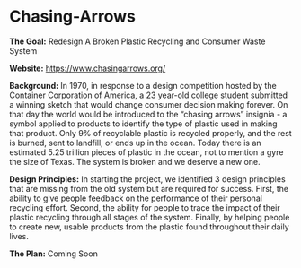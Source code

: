 # Chasing-Arrows
**The Goal:** Redesign A Broken Plastic Recycling and Consumer Waste System

**Website:** https://www.chasingarrows.org/

**Background:**
  In 1970, in response to a design competition hosted by the Container Corporation of America, a 23 year-old college student submitted a winning sketch that would change consumer decision making forever. On that day the world would be introduced to the “chasing arrows” insignia - a symbol applied to products to identify the type of plastic used in making that product.
  Only 9% of recyclable plastic is recycled properly, and the rest is burned, sent to landfill, or ends up in the ocean. Today there is an estimated 5.25 trillion pieces of plastic in the ocean, not to mention a gyre the size of Texas. The system is broken and we deserve a new one.
  
**Design Principles:**
In starting the project, we identified 3 design principles that are missing from the old system but are required for success. First, the ability to give people feedback on the performance of their personal recycling effort. Second, the ability for people to trace the impact of their plastic recycling through all stages of the system. Finally, by helping people to create new, usable products from the plastic found throughout their daily lives.

**The Plan:**
Coming Soon
